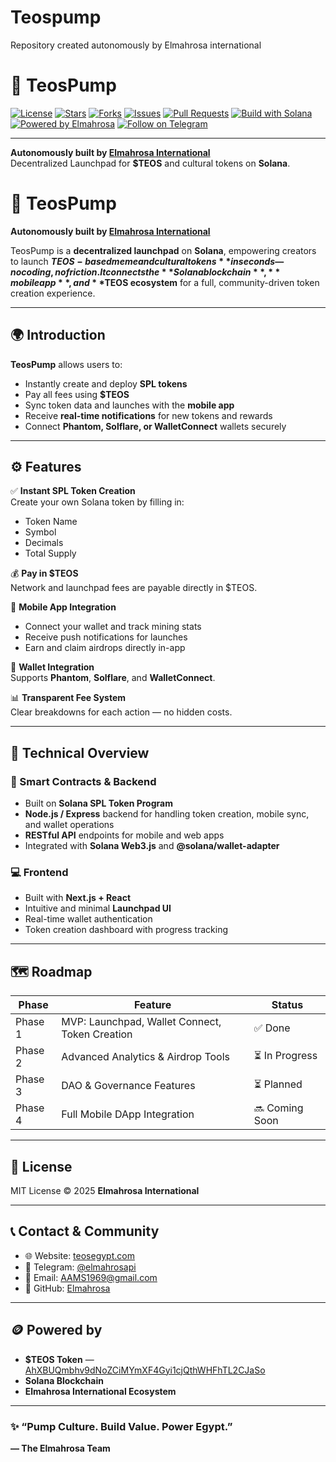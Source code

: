 # Teospump
Repository created autonomously by Elmahrosa international
# 🚀 TeosPump

[![License](https://img.shields.io/github/license/Elmahrosa/TeosPump?color=brightgreen)](LICENSE)
[![Stars](https://img.shields.io/github/stars/Elmahrosa/TeosPump?style=social)](https://github.com/Elmahrosa/TeosPump/stargazers)
[![Forks](https://img.shields.io/github/forks/Elmahrosa/TeosPump?style=social)](https://github.com/Elmahrosa/TeosPump/network/members)
[![Issues](https://img.shields.io/github/issues/Elmahrosa/TeosPump)](https://github.com/Elmahrosa/TeosPump/issues)
[![Pull Requests](https://img.shields.io/github/issues-pr/Elmahrosa/TeosPump)](https://github.com/Elmahrosa/TeosPump/pulls)
[![Build with Solana](https://img.shields.io/badge/Built%20on-Solana-9945FF.svg?logo=solana)](https://solana.com)
[![Powered by Elmahrosa](https://img.shields.io/badge/Powered%20by-Elmahrosa%20International-orange)](https://teosegypt.com)
[![Follow on Telegram](https://img.shields.io/badge/Chat%20on-Telegram-blue?logo=telegram)](https://t.me/elmahrosapi)

---

**Autonomously built by [Elmahrosa International](https://teosegypt.com)**  
Decentralized Launchpad for **$TEOS** and cultural tokens on **Solana**.

# 🚀 TeosPump

**Autonomously built by [Elmahrosa International](https://teosegypt.com)**

TeosPump is a **decentralized launchpad** on **Solana**, empowering creators to launch **$TEOS-based meme and cultural tokens** in seconds — no coding, no friction.  
It connects the **Solana blockchain**, **mobile app**, and **$TEOS ecosystem** for a full, community-driven token creation experience.

---

## 🌍 Introduction

**TeosPump** allows users to:
- Instantly create and deploy **SPL tokens**
- Pay all fees using **$TEOS**
- Sync token data and launches with the **mobile app**
- Receive **real-time notifications** for new tokens and rewards
- Connect **Phantom, Solflare, or WalletConnect** wallets securely

---

## ⚙️ Features

✅ **Instant SPL Token Creation**  
Create your own Solana token by filling in:
- Token Name  
- Symbol  
- Decimals  
- Total Supply  

💰 **Pay in $TEOS**  
Network and launchpad fees are payable directly in $TEOS.

📱 **Mobile App Integration**  
- Connect your wallet and track mining stats  
- Receive push notifications for launches  
- Earn and claim airdrops directly in-app  

🔐 **Wallet Integration**  
Supports **Phantom**, **Solflare**, and **WalletConnect**.

📊 **Transparent Fee System**  
Clear breakdowns for each action — no hidden costs.

---

## 🧠 Technical Overview

### 🧩 Smart Contracts & Backend

- Built on **Solana SPL Token Program**  
- **Node.js / Express** backend for handling token creation, mobile sync, and wallet operations  
- **RESTful API** endpoints for mobile and web apps  
- Integrated with **Solana Web3.js** and **@solana/wallet-adapter**

### 💻 Frontend

- Built with **Next.js + React**  
- Intuitive and minimal **Launchpad UI**  
- Real-time wallet authentication  
- Token creation dashboard with progress tracking  

---

## 🗺️ Roadmap

| Phase | Feature | Status |
|-------|----------|--------|
| Phase 1 | MVP: Launchpad, Wallet Connect, Token Creation | ✅ Done |
| Phase 2 | Advanced Analytics & Airdrop Tools | ⏳ In Progress |
| Phase 3 | DAO & Governance Features | ⏳ Planned |
| Phase 4 | Full Mobile DApp Integration | 🔜 Coming Soon |

---

## 🧾 License

MIT License © 2025 **Elmahrosa International**

---

## 📞 Contact & Community

- 🌐 Website: [teosegypt.com](https://teosegypt.com)  
- 💬 Telegram: [@elmahrosapi](https://t.me/elmahrosapi)  
- 📧 Email: [AAMS1969@gmail.com](mailto:AAMS1969@gmail.com)  
- 🧱 GitHub: [Elmahrosa](https://github.com/Elmahrosa)

---

## 🪙 Powered by

- **$TEOS Token** — [AhXBUQmbhv9dNoZCiMYmXF4Gyi1cjQthWHFhTL2CJaSo](https://explorer.solana.com/address/AhXBUQmbhv9dNoZCiMYmXF4Gyi1cjQthWHFhTL2CJaSo)  
- **Solana Blockchain**  
- **Elmahrosa International Ecosystem**

---

### ✨ “Pump Culture. Build Value. Power Egypt.”  
**— The Elmahrosa Team**
